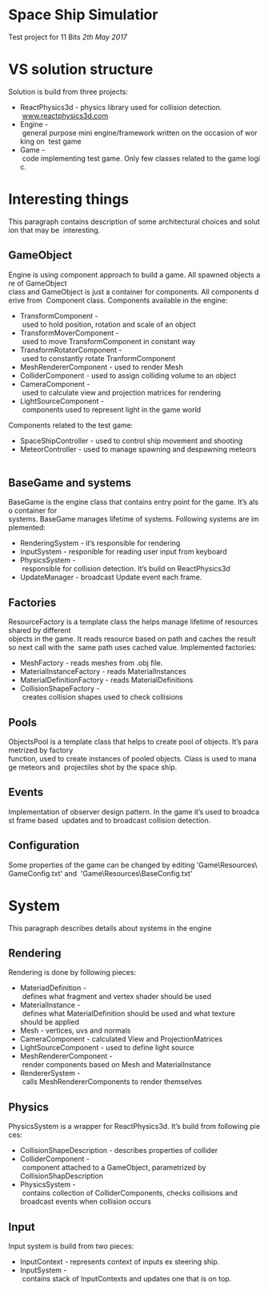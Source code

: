 # Space Ship Simulatior
Test project for 11 Bits
*2th May 2017*


# VS solution structure  
Solution is build from three projects:
* ReactPhysics3d - physics library used for collision detection.​ www.reactphysics3d.com 
* Engine - general purpose mini engine/framework written on the occasion of working on  test game
* Game - code implementing test game. Only few classes related to the game logic. 

# Interesting things  
This paragraph contains description of some architectural choices and solution that may be  interesting. 
## GameObject 
Engine is using component approach to build a game. All spawned objects are of GameObject  class and GameObject is just a container for components. All components derive from  Component class. Components available in the engine: 
* TransformComponent - used to hold position, rotation and scale of an object
* TransformMoverComponent - used to move TransformComponent in constant way
* TransformRotatorComponent - used to constantly rotate TranformComponent
* MeshRendererComponent - used to render Mesh  
* ColliderComponent - used to assign colliding volume to an object  
* CameraComponent - used to calculate view and projection matrices for rendering
* LightSourceComponent - components used to represent light in the game world 

Components related to the test game: 
* SpaceShipController - used to control ship movement and shooting 
* MeteorController - used to manage spawning and despawning meteors 
 
 
## BaseGame and systems 
BaseGame is the engine class that contains entry point for the game. It’s also container for  systems. BaseGame manages lifetime of systems. Following systems are implemented: 
* RenderingSystem - it’s responsible for rendering
* InputSystem - responible for reading user input from keyboard
* PhysicsSystem - responsible for collision detection. It’s build on ReactPhysics3d
* UpdateManager - broadcast Update event each frame. 

## Factories 
ResourceFactory is a template class the helps manage lifetime of resources shared by different  objects in the game. It reads resource based on path and caches the result so next call with the  same path uses cached value. Implemented factories: 
* MeshFactory - reads meshes from .obj file. 
* MaterialInstanceFactory - reads MaterialInstances  
* MaterialDefinitionFactory - reads MaterialDefinitions  
* CollisionShapeFactory - creates collision shapes used to check collisions 

## Pools 
ObjectsPool is a template class that helps to create pool of objects. It’s parametrized by factory  function, used to create instances of pooled objects. Class is used to manage meteors and  projectiles shot by the space ship. 

## Events 
Implementation of observer design pattern. In the game it’s used to broadcast frame based  updates and to broadcast collision detection. 

## Configuration  
Some properties of the game can be changed by editing 'Game\Resources\GameConfig.txt' and  'Game\Resources\BaseConfig.txt' 

# System  
This paragraph describes details about systems in the engine 
 
 
## Rendering  
Rendering is done by following pieces: 
* MateriadDefinition - defines what fragment and vertex shader should be used  
* MaterialInstance - defines what MaterialDefinition should be used and what texture  should be applied
* Mesh - vertices, uvs and normals  
* CameraComponent - calculated View and ProjectionMatrices  
* LightSourceComponent - used to define light source  
* MeshRendererComponent - render components based on Mesh and MaterialInstance  
* RendererSystem - calls MeshRendererComponents to render themselves 
 
## Physics 
PhysicsSystem is a wrapper for ReactPhysics3d. It’s build from following pieces: 
* CollisionShapeDescription - describes properties of collider  
* ColliderComponent - component attached to a GameObject, parametrized by  CollisionShapDescription
* PhysicsSystem - contains collection of ColliderComponents, checks collisions and  broadcast events when collision occurs 

## Input 
Input system is build from two pieces: 
* InputContext - represents context of inputs ex steering ship.  
* InputSystem - contains stack of InputContexts and updates one that is on top. 
